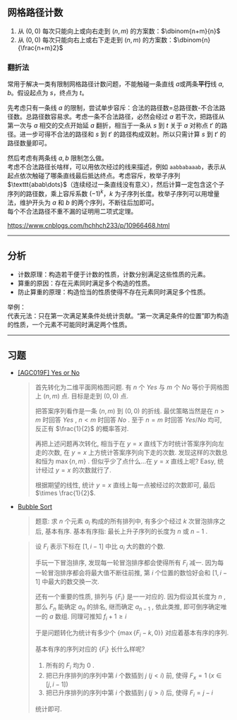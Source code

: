 ## 网格路径计数

1. 从 $(0, 0)$ 每次只能向上或向右走到 $(n, m)$ 的方案数：$\dbinom{n+m}{n}$
2. 从 $(0, 0)$ 每次只能向右上或右下走走到 $(n, m)$ 的方案数：$\dbinom{n}{\frac{n+m}2}$

### 翻折法

常用于解决一类有限制网格路径计数问题，不能触碰一条直线 $a$或两条**平行**线 $a, b$。假设起点为 $s$，终点为 $t$。

先考虑只有一条线 $a$ 的限制，尝试单步容斥：合法的路径数=总路径数-不合法路径数。总路径数容易求。考虑一条不合法路径，必然会经过 $a$ 若干次，把路径从第一次与 $a$ 相交的交点开始延 $a$ 翻折，相当于一条从 $s$ 到 $t$ 关于 $a$ 对称点 $t'$ 的路径。进一步可得不合法的路径和 $s$ 到 $t'$ 的路径构成双射。所以只需计算 $s$ 到 $t'$ 的路径数量即可。

然后考虑有两条线 $a, b$ 限制怎么做。  
考虑不合法路径长啥样，可以用依次经过的线来描述，例如 $\texttt{aabbabaaab}$，表示从起点依次触碰了哪条直线最后抵达终点。考虑容斥，枚举子序列 $\texttt{abab\dots}$（连续经过一条直线没有意义），然后计算一定包含这个子序列的路径数，乘上容斥系数 $(-1)^k$，$k$ 为子序列长度。枚举子序列可以用增量法，维护开头为 $a$ 和 $b$ 的两个序列，不断往后加即可。  
每个不合法路径不重不漏的证明用二项式定理。

https://www.cnblogs.com/hchhch233/p/10966468.html

---

## 分析

* 计数原理：构造若干便于计数的性质，计数分别满足这些性质的元素。
* 算重的原因：存在元素同时满足多个构造的性质。
* 防止算重的原理：构造恰当的性质使得不存在元素同时满足多个性质。

举例：  
代表元法：只在第一次满足某条件处统计贡献。“第一次满足条件的位置”即为构造的性质，一个元素不可能同时满足两个性质。

---

## 习题

* [[AGC019F] Yes or No](https://www.luogu.com.cn/problem/AT2705)

	> 首先转化为二维平面网格图问题. 有 $n$ 个 $Yes$ 与 $m$ 个 $No$ 等价于网格图上 $(n, m)$ 点. 目标是走到 $(0, 0)$ 点.
	>
	> 把答案序列看作是一条 $(n, m)$ 到 $(0, 0)$ 的折线. 最优策略当然是在 $n > m$ 时回答 $Yes$ , $n < m$ 时回答 $No$ . 至于 $n = m$ 时回答 $Yes/No$ 均可, 反正有 $\frac{1}{2}$ 的概率答对.
	>
	> 再把上述问题再次转化, 相当于在 $y = x$ 直线下方时统计答案序列向左走的次数, 在 $y = x$ 上方统计答案序列向下走的次数. 发现这样的次数总和恒为 $\max \left\{n, m\right\}$ . 但似乎少了点什么...在 $y = x$ 直线上呢? Easy, 统计经过 $y=x$ 的次数就行了.
	>
	> 根据期望的线性, 统计 $y = x$ 直线上每一点被经过的次数即可, 最后 $\times \frac{1}{2}$.
	
* [Bubble Sort](https://codeforces.com/gym/102222/problem/I)

	> 题意: 求 $n$ 个元素 $a_i$ 构成的所有排列中, 有多少个经过 $k$ 次冒泡排序之后, 基本有序. 基本有序指: 最长上升子序列的长度为 $n$ 或 $n−1$ .

	> 设 $F_i$ 表示下标在 $[1, i - 1]$ 中比 $a_i$ 大的数的个数.
	>
	> 手玩一下冒泡排序, 发现每一轮冒泡排序都会使得所有 $F_i$ 减一. 因为每一轮冒泡排序都会将最大值不断往前推, 第 $i$ 个位置的数恰好会和 $[1, i - 1]$ 中最大的数交换一次.
	>
	> 还有一个重要的性质, 排列与 $\left\{F_i\right\}$ 是一一对应的. 因为假设其长度为 $n$ , 那么 $F_n$ 能确定 $a_n$ 的排名, 继而确定 $a_{n-1}$ , 依此类推, 即可倒序确定唯一的 $a$ 数组. 同理可推知 $f_i + 1 \geq i$
	>
	> 于是问题转化为统计有多少个 $\left\{\max \left\{F_i-k, 0\right\}\right\}$ 对应着基本有序的序列.
	>
	> 基本有序的序列对应的 $\left\{F_i\right\}$ 长什么样呢?
	>
	> 1. 所有的 $F_i$ 均为 $0$ .
	> 2. 把已升序排列的序列中第 $i$ 个数插到 $j \ (j < i)$ 前, 使得 $F_x = 1 \ (x \in [j, i - 1])$
	> 3. 把已升序排列的序列中第 $i$ 个数插到 $j \ (j > i)$ 后, 使得 $F_i= j - i$
	>
	> 统计即可.


